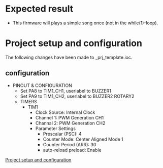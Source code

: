 # Expected result

- This firmware will plays a simple song once (not in the while(1)-loop).

# Project setup and configuration

The following changes have been made to \_prj_template.ioc.

## configuration

- PINOUT & CONFIGURATION
  - Set PA8 to TIM1_CH1, userlabel to BUZZER1
  - Set PA9 to TIM1_CH2, userlabel to BUZZER2
    ROTARY2
  - TIMERS
    - TIM1
      - Clock Source: Internal Clock
      - Channel 1: PWM Generation CH1
      - Channal 2: PWM Generation CH2
      - Parameter Settings
        - Prescalar (PSC): 4
        - Counter Mode: Center Aligned Mode 1
        - Counter Period (ARR): 30
        - auto-reload preload: Enable

[Project setup and configuration](./../Readme.md)
